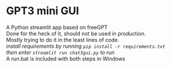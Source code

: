 # GPT3 mini GUI
A Python streamlit app based on freeGPT
<br>
Done for the heck of it, should not be used in production.
<br>
Mostly trying to do it in the least lines of code.
<br>
*install requirements by running `pip install -r requirements.txt`*
<br>
*then enter `streamlit run chat3gui.py` to run*
<br>
A run.bat is included with both steps in Windows
